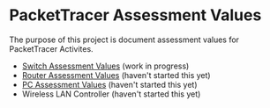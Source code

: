 # PacketTracer Assessment Values
The purpose of this project is document assessment values for PacketTracer Activites. 

* [Switch Assessment Values](/PacketTracer_Assessment_Switch_Value_Guide.md) (work in progress)
* [Router Assessment Values](/PacketTracer_Assessment_Router_Value_Guide.md) (haven't started this yet)
* [PC Assessment Values](/PacketTracer_Assessment_PC_Value_Guide.md) (haven't started this yet)
* Wireless LAN Controller (haven't started this yet)
